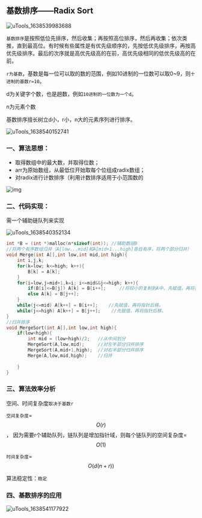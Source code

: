 ## 基数排序——Radix Sort

![uTools_1638539983688](F:\408数据结构\图片\uTools_1638539983688.png)

`基数排序`是按照低位先排序，然后收集；再按照高位排序，然后再收集；依次类推，直到最高位。有时候有些属性是有优先级顺序的，先按低优先级排序，再按高优先级排序。最后的次序就是高优先级高的在前，高优先级相同的低优先级高的在前。

`r为基数`，基数是每一位可以取的数的范围，例如10进制的一位数可以取0~9，则`十进制的基数r=10`。

d为关键字个数，也是趟数，例如`10进制的一位数为一个d`。

n为元素个数

基数排序擅长树立d小，r小，n大的元素序列进行排序。

![uTools_1638540152741](F:\408数据结构\图片\uTools_1638540152741.png)

### 一、算法思想：

- 取得数组中的最大数，并取得位数；
- arr为原始数组，从最低位开始取每个位组成radix数组；
- 对radix进行计数排序（利用计数排序适用于小范围数的

![img](https://images2017.cnblogs.com/blog/849589/201710/849589-20171015232453668-1397662527.gif)

### 二、代码实现：

需一个辅助链队列来实现

![uTools_1638540352134](F:\408数据结构\图片\uTools_1638540352134.png)

```c
int *B = (int *)malloc(n*sizeof(int)); //辅助数组B
//将两个有序数组归并（A[low...mid]和A[mid+1...high]各自有序，将两个部分归并）
void Merge(int A[],int low,int mid,int high){
    int i,j,k;
    for(k=low; k<=high; k++){
        B[k] = A[k];
    }
    for(i=low,j=mid+1,k=i; i<=mid&&j<=high; k++){
        if(B[i]<=B[j]) A[k] = B[i++];     //将较小的复制到A中，先赋值，再将指针后移。
        else A[k] = B[j++];
    }
    while(j<=mid) A[k++] = B[i++];    //先赋值，再将指针后移。
    while(j<=high) A[k++] = B[j++];    //先赋值，再将指针后移。
}
//归并排序
void MergeSort(int A[],int low,int high){
    if(low<high){
        int mid = (low+high)/2;   //从中间划分
        MergeSort(A,low,mid);     //对左半部分归并排序
        MergeSort(A,mid+1,high);  //对右半部分归并排序
        Merge(A,low,mid,high);    //归并
      
    }
}
```

### 三、算法效率分析

空间、时间复杂度`取决于基数r`

`空间复杂度`=$$O(r)$$， 
因为需要r个辅助队列，链队列是增加指针域，则每个链队列的空间复杂度=$$O(1)$$

`时间复杂度`=$$O(d(n+r))$$

算法稳定性：`稳定`

### 四、基数排序的应用

![uTools_1638541177922](F:\408数据结构\图片\uTools_1638541177922.png)